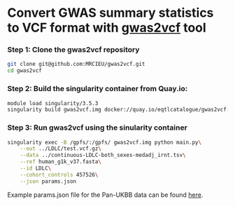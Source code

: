 # Convert GWAS summary statistics to VCF format with [gwas2vcf](https://github.com/MRCIEU/gwas2vcf) tool

### Step 1: Clone the gwas2vcf repository

```bash
git clone git@github.com:MRCIEU/gwas2vcf.git
cd gwas2vcf
```

### Step 2: Build the singularity container from Quay.io:

```bash
module load singularity/3.5.3
singularity build gwas2vcf.img docker://quay.io/eqtlcatalogue/gwas2vcf:v20.11.1
```

### Step 3: Run gwas2vcf using the sinularity container

```bash
singularity exec -B /gpfs/:/gpfs/ gwas2vcf.img python main.py\
    --out ../LDLC/test.vcf.gz\
    --data ../continuous-LDLC-both_sexes-medadj_irnt.tsv\
    --ref human_g1k_v37.fasta\
    --id LDLC\
    --cohort_controls 457526\
    --json params.json
```

Example params.json file for the Pan-UKBB data can be found [here](params.json). 

